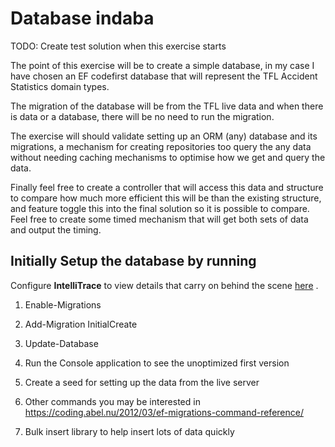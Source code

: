 ﻿# Database indaba

TODO: Create test solution when this exercise starts

The point of this exercise will be to create a simple database, in my case I have chosen an EF codefirst database that will represent the TFL Accident Statistics domain types.

The migration of the database will be from the TFL live data and when there is data or a database, there will be no need to run the migration.

The exercise will should validate setting up an ORM (any) database and its migrations, a mechanism for creating repositories too query the  any data without needing caching mechanisms to optimise how we get and query the data.

Finally feel free to create a controller that will access this data and structure to compare how much more efficient this will be than the existing structure, and feature toggle this into the final solution so it is possible to compare. Feel free to create some timed mechanism that will get both sets of data and output the timing.

## Initially Setup the database by running

Configure **IntelliTrace** to view details that carry on behind the scene [here](https://docs.microsoft.com/en-us/visualstudio/debugger/intellitrace?view=vs-2017) .

1. Enable-Migrations

2. Add-Migration InitialCreate

3. Update-Database

4. Run the Console application to see the unoptimized first version

5. Create a seed for setting up the data from the live server

6. Other commands you may be interested in https://coding.abel.nu/2012/03/ef-migrations-command-reference/

7. Bulk insert library to help insert lots of data quickly [](https://www.nuget.org/packages/Z.EntityFramework.Extensions/)

